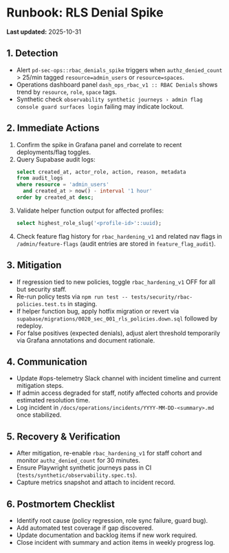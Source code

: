 # Runbook: RLS Denial Spike

**Last updated:** 2025-10-31

## 1. Detection
- Alert `pd-sec-ops::rbac_denials_spike` triggers when `authz_denied_count` > 25/min tagged `resource=admin_users` or `resource=spaces`.
- Operations dashboard panel `dash_ops_rbac_v1 :: RBAC Denials` shows trend by `resource`, `role`, `space` tags.
- Synthetic check `observability synthetic journeys › admin flag console guard surfaces login` failing may indicate lockout.

## 2. Immediate Actions
1. Confirm the spike in Grafana panel and correlate to recent deployments/flag toggles.
2. Query Supabase audit logs:
   ```sql
   select created_at, actor_role, action, reason, metadata
   from audit_logs
   where resource = 'admin_users'
     and created_at > now() - interval '1 hour'
   order by created_at desc;
   ```
3. Validate helper function output for affected profiles:
   ```sql
   select highest_role_slug('<profile-id>'::uuid);
   ```
4. Check feature flag history for `rbac_hardening_v1` and related nav flags in `/admin/feature-flags` (audit entries are stored in `feature_flag_audit`).

## 3. Mitigation
- If regression tied to new policies, toggle `rbac_hardening_v1` OFF for all but security staff.
- Re-run policy tests via `npm run test -- tests/security/rbac-policies.test.ts` in staging.
- If helper function bug, apply hotfix migration or revert via `supabase/migrations/0020_sec_001_rls_policies.down.sql` followed by redeploy.
- For false positives (expected denials), adjust alert threshold temporarily via Grafana annotations and document rationale.

## 4. Communication
- Update #ops-telemetry Slack channel with incident timeline and current mitigation steps.
- If admin access degraded for staff, notify affected cohorts and provide estimated resolution time.
- Log incident in `/docs/operations/incidents/YYYY-MM-DD-<summary>.md` once stabilized.

## 5. Recovery & Verification
- After mitigation, re-enable `rbac_hardening_v1` for staff cohort and monitor `authz_denied_count` for 30 minutes.
- Ensure Playwright synthetic journeys pass in CI (`tests/synthetic/observability.spec.ts`).
- Capture metrics snapshot and attach to incident record.

## 6. Postmortem Checklist
- Identify root cause (policy regression, role sync failure, guard bug).
- Add automated test coverage if gap discovered.
- Update documentation and backlog items if new work required.
- Close incident with summary and action items in weekly progress log.

